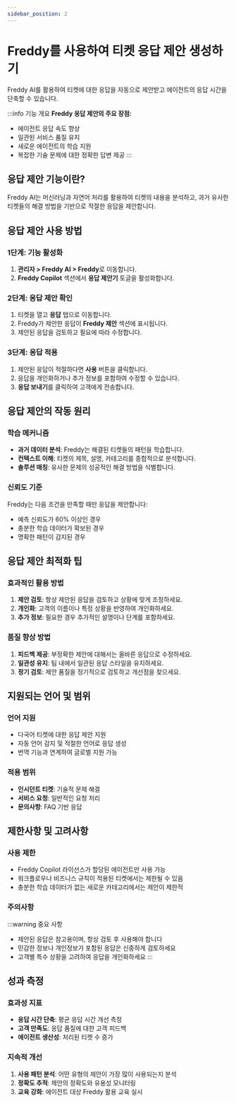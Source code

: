 ```yaml
---
sidebar_position: 2
---
```


# Freddy를 사용하여 티켓 응답 제안 생성하기

Freddy AI를 활용하여 티켓에 대한 응답을 자동으로 제안받고 에이전트의 응답 시간을 단축할 수 있습니다.

:::info 기능 개요
**Freddy 응답 제안의 주요 장점:**
- 에이전트 응답 속도 향상
- 일관된 서비스 품질 유지
- 새로운 에이전트의 학습 지원
- 복잡한 기술 문제에 대한 정확한 답변 제공
:::

## 응답 제안 기능이란?

Freddy AI는 머신러닝과 자연어 처리를 활용하여 티켓의 내용을 분석하고, 과거 유사한 티켓들의 해결 방법을 기반으로 적절한 응답을 제안합니다.

## 응답 제안 사용 방법

### 1단계: 기능 활성화

1. **관리자 > Freddy AI > Freddy**로 이동합니다.
2. **Freddy Copilot** 섹션에서 **응답 제안기** 토글을 활성화합니다.

### 2단계: 응답 제안 확인

1. 티켓을 열고 **응답** 탭으로 이동합니다.
2. Freddy가 제안한 응답이 **Freddy 제안** 섹션에 표시됩니다.
3. 제안된 응답을 검토하고 필요에 따라 수정합니다.

### 3단계: 응답 적용

1. 제안된 응답이 적절하다면 **사용** 버튼을 클릭합니다.
2. 응답을 개인화하거나 추가 정보를 포함하여 수정할 수 있습니다.
3. **응답 보내기**를 클릭하여 고객에게 전송합니다.

## 응답 제안의 작동 원리

### 학습 메커니즘

- **과거 데이터 분석**: Freddy는 해결된 티켓들의 패턴을 학습합니다.
- **컨텍스트 이해**: 티켓의 제목, 설명, 카테고리를 종합적으로 분석합니다.
- **솔루션 매칭**: 유사한 문제의 성공적인 해결 방법을 식별합니다.

### 신뢰도 기준

Freddy는 다음 조건을 만족할 때만 응답을 제안합니다:

- 예측 신뢰도가 60% 이상인 경우
- 충분한 학습 데이터가 확보된 경우
- 명확한 패턴이 감지된 경우

## 응답 제안 최적화 팁

### 효과적인 활용 방법

1. **제안 검토**: 항상 제안된 응답을 검토하고 상황에 맞게 조정하세요.
2. **개인화**: 고객의 이름이나 특정 상황을 반영하여 개인화하세요.
3. **추가 정보**: 필요한 경우 추가적인 설명이나 단계를 포함하세요.

### 품질 향상 방법

1. **피드백 제공**: 부정확한 제안에 대해서는 올바른 응답으로 수정하세요.
2. **일관성 유지**: 팀 내에서 일관된 응답 스타일을 유지하세요.
3. **정기 검토**: 제안 품질을 정기적으로 검토하고 개선점을 찾으세요.

## 지원되는 언어 및 범위

### 언어 지원

- 다국어 티켓에 대한 응답 제안 지원
- 자동 언어 감지 및 적절한 언어로 응답 생성
- 번역 기능과 연계하여 글로벌 지원 가능

### 적용 범위

- **인시던트 티켓**: 기술적 문제 해결
- **서비스 요청**: 일반적인 요청 처리
- **문의사항**: FAQ 기반 응답

## 제한사항 및 고려사항

### 사용 제한

- Freddy Copilot 라이선스가 할당된 에이전트만 사용 가능
- 워크플로우나 비즈니스 규칙이 적용된 티켓에서는 제한될 수 있음
- 충분한 학습 데이터가 없는 새로운 카테고리에서는 제안이 제한적

### 주의사항

:::warning 중요 사항
- 제안된 응답은 참고용이며, 항상 검토 후 사용해야 합니다
- 민감한 정보나 개인정보가 포함된 응답은 신중하게 검토하세요
- 고객별 특수 상황을 고려하여 응답을 개인화하세요
:::

## 성과 측정

### 효과성 지표

- **응답 시간 단축**: 평균 응답 시간 개선 측정
- **고객 만족도**: 응답 품질에 대한 고객 피드백
- **에이전트 생산성**: 처리된 티켓 수 증가

### 지속적 개선

1. **사용 패턴 분석**: 어떤 유형의 제안이 가장 많이 사용되는지 분석
2. **정확도 추적**: 제안의 정확도와 유용성 모니터링
3. **교육 강화**: 에이전트 대상 Freddy 활용 교육 실시